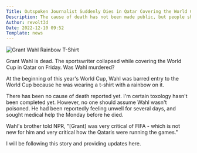 ```yaml
---
Title: Outspoken Journalist Suddenly Dies in Qatar Covering the World Cup
Description: The cause of death has not been made public, but people should not assume this wasn't murder
Author: revolt3d
Date: 2022-12-10 09:52
Template: news
---
```

![Grant Wahl Rainbow T-Shirt](%assets_url%/grant-wahl-qatar-rainbow-shirt.jpg)

Grant Wahl is dead. The sportswriter collapsed while covering the World Cup in Qatar on Friday. Was Wahl murdered?

At the beginning of this year's World Cup, Wahl was barred entry to the World Cup because he was wearing a t-shirt with a rainbow on it. 

There has been no cause of death reported yet. I'm certain toxology hasn't been completed yet. However, no one should assume Wahl wasn't poisoned. He had been reportedly feeling unwell for several days, and sought medical help the Monday before he died.

Wahl's brother told NPR, "[Grant] was very critical of FIFA - which is not new for him and very critical how the Qataris were running the games."

I will be following this story and providing updates here.